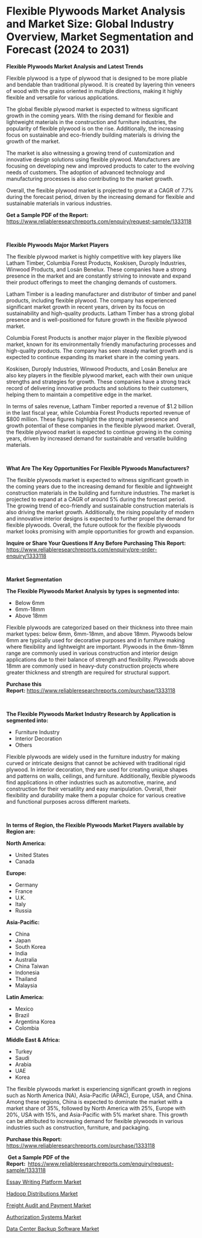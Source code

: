 <p><h1>Flexible Plywoods Market Analysis and Market Size: Global Industry Overview, Market Segmentation and Forecast (2024 to 2031)</h1></p><p><strong>Flexible Plywoods Market Analysis and Latest Trends</strong></p>
<p><p>Flexible plywood is a type of plywood that is designed to be more pliable and bendable than traditional plywood. It is created by layering thin veneers of wood with the grains oriented in multiple directions, making it highly flexible and versatile for various applications.</p><p>The global flexible plywood market is expected to witness significant growth in the coming years. With the rising demand for flexible and lightweight materials in the construction and furniture industries, the popularity of flexible plywood is on the rise. Additionally, the increasing focus on sustainable and eco-friendly building materials is driving the growth of the market.</p><p>The market is also witnessing a growing trend of customization and innovative design solutions using flexible plywood. Manufacturers are focusing on developing new and improved products to cater to the evolving needs of customers. The adoption of advanced technology and manufacturing processes is also contributing to the market growth.</p><p>Overall, the flexible plywood market is projected to grow at a CAGR of 7.7% during the forecast period, driven by the increasing demand for flexible and sustainable materials in various industries.</p></p>
<p><strong>Get a Sample PDF of the Report:&nbsp;</strong> <a href="https://www.reliableresearchreports.com/enquiry/request-sample/1333118">https://www.reliableresearchreports.com/enquiry/request-sample/1333118</a></p>
<p>&nbsp;</p>
<p><strong>Flexible Plywoods Major Market Players</strong></p>
<p><p>The flexible plywood market is highly competitive with key players like Latham Timber, Columbia Forest Products, Koskisen, Duroply Industries, Winwood Products, and Losán Benelux. These companies have a strong presence in the market and are constantly striving to innovate and expand their product offerings to meet the changing demands of customers.</p><p>Latham Timber is a leading manufacturer and distributor of timber and panel products, including flexible plywood. The company has experienced significant market growth in recent years, driven by its focus on sustainability and high-quality products. Latham Timber has a strong global presence and is well-positioned for future growth in the flexible plywood market.</p><p>Columbia Forest Products is another major player in the flexible plywood market, known for its environmentally friendly manufacturing processes and high-quality products. The company has seen steady market growth and is expected to continue expanding its market share in the coming years.</p><p>Koskisen, Duroply Industries, Winwood Products, and Losán Benelux are also key players in the flexible plywood market, each with their own unique strengths and strategies for growth. These companies have a strong track record of delivering innovative products and solutions to their customers, helping them to maintain a competitive edge in the market.</p><p>In terms of sales revenue, Latham Timber reported a revenue of $1.2 billion in the last fiscal year, while Columbia Forest Products reported revenue of $800 million. These figures highlight the strong market presence and growth potential of these companies in the flexible plywood market. Overall, the flexible plywood market is expected to continue growing in the coming years, driven by increased demand for sustainable and versatile building materials.</p></p>
<p>&nbsp;</p>
<p><strong>What Are The Key Opportunities For Flexible Plywoods Manufacturers?</strong></p>
<p><p>The flexible plywoods market is expected to witness significant growth in the coming years due to the increasing demand for flexible and lightweight construction materials in the building and furniture industries. The market is projected to expand at a CAGR of around 5% during the forecast period. The growing trend of eco-friendly and sustainable construction materials is also driving the market growth. Additionally, the rising popularity of modern and innovative interior designs is expected to further propel the demand for flexible plywoods. Overall, the future outlook for the flexible plywoods market looks promising with ample opportunities for growth and expansion.</p></p>
<p><strong>Inquire or Share Your Questions If Any Before Purchasing This Report:</strong> <a href="https://www.reliableresearchreports.com/enquiry/pre-order-enquiry/1333118">https://www.reliableresearchreports.com/enquiry/pre-order-enquiry/1333118</a></p>
<p>&nbsp;</p>
<p><strong>Market Segmentation</strong></p>
<p><strong>The Flexible Plywoods Market Analysis by types is segmented into:</strong></p>
<p><ul><li>Below 6mm</li><li>6mm-18mm</li><li>Above 18mm</li></ul></p>
<p><p>Flexible plywoods are categorized based on their thickness into three main market types: below 6mm, 6mm-18mm, and above 18mm. Plywoods below 6mm are typically used for decorative purposes and in furniture making where flexibility and lightweight are important. Plywoods in the 6mm-18mm range are commonly used in various construction and interior design applications due to their balance of strength and flexibility. Plywoods above 18mm are commonly used in heavy-duty construction projects where greater thickness and strength are required for structural support.</p></p>
<p><strong>Purchase this Report:&nbsp;</strong><a href="https://www.reliableresearchreports.com/purchase/1333118">https://www.reliableresearchreports.com/purchase/1333118</a></p>
<p>&nbsp;</p>
<p><strong>The Flexible Plywoods Market Industry Research by Application is segmented into:</strong></p>
<p><ul><li>Furniture Industry</li><li>Interior Decoration</li><li>Others</li></ul></p>
<p><p>Flexible plywoods are widely used in the furniture industry for making curved or intricate designs that cannot be achieved with traditional rigid plywood. In interior decoration, they are used for creating unique shapes and patterns on walls, ceilings, and furniture. Additionally, flexible plywoods find applications in other industries such as automotive, marine, and construction for their versatility and easy manipulation. Overall, their flexibility and durability make them a popular choice for various creative and functional purposes across different markets.</p></p>
<p>&nbsp;</p>
<p><strong>In terms of Region, the Flexible Plywoods Market Players available by Region are:</strong></p>
<p>
    <p> <strong> North America: </strong>
        <ul>
            <li>United States</li>
            <li>Canada</li>
        </ul>
        </p> 
    <p> <strong> Europe: </strong>
        <ul>
            <li>Germany</li>
            <li>France</li>
            <li>U.K.</li>
            <li>Italy</li>
            <li>Russia</li>
        </ul>
        </p> 
    <p> <strong> Asia-Pacific: </strong>
        <ul>
            <li>China</li>
            <li>Japan</li>
            <li>South Korea</li>
            <li>India</li>
            <li>Australia</li>
            <li>China Taiwan</li>
            <li>Indonesia</li>
            <li>Thailand</li>
            <li>Malaysia</li>
        </ul>
        </p> 
    <p> <strong> Latin America: </strong>
        <ul>
            <li>Mexico</li>
            <li>Brazil</li>
            <li>Argentina Korea</li>
            <li>Colombia</li>
        </ul>
        </p> 
    <p> <strong> Middle East & Africa: </strong>
        <ul>
            <li>Turkey</li>
            <li>Saudi</li>
            <li>Arabia</li>
            <li>UAE</li>
            <li>Korea</li>
        </ul>
    </p>
    </p>
<p><p>The flexible plywoods market is experiencing significant growth in regions such as North America (NA), Asia-Pacific (APAC), Europe, USA, and China. Among these regions, China is expected to dominate the market with a market share of 35%, followed by North America with 25%, Europe with 20%, USA with 15%, and Asia-Pacific with 5% market share. This growth can be attributed to increasing demand for flexible plywoods in various industries such as construction, furniture, and packaging.</p></p>
<p><strong>Purchase this Report: </strong><a href="https://www.reliableresearchreports.com/purchase/1333118">https://www.reliableresearchreports.com/purchase/1333118</a></p>
<p>&nbsp;<strong>Get a Sample PDF of the Report:&nbsp;&nbsp;</strong><a href="https://www.reliableresearchreports.com/enquiry/request-sample/1333118">https://www.reliableresearchreports.com/enquiry/request-sample/1333118</a></p>
<p><strong></strong></p>
<p><p><a href="https://medium.com/@twiladurgan/essay-writing-platform-market-size-cagr-trends-2024-2030-11ac7291a5a5">Essay Writing Platform Market</a></p><p><a href="https://medium.com/@twiladurgan/hadoop-distributions-market-insight-market-trends-growth-forecasted-from-2024-to-2031-afaec0257a78">Hadoop Distributions Market</a></p><p><a href="https://medium.com/@jamesday5g/freight-audit-and-payment-market-share-evolution-and-market-growth-trends-2024-2031-d3554891013b">Freight Audit and Payment Market</a></p><p><a href="https://medium.com/@krish.reportprime/authorization-systems-market-size-market-outlook-and-market-forecast-2024-to-2031-b2602a6277ee">Authorization Systems Market</a></p><p><a href="https://medium.com/@krish.reportprime/data-center-backup-software-market-size-market-outlook-and-market-forecast-2024-to-2031-131c74d43ec4">Data Center Backup Software Market</a></p></p>